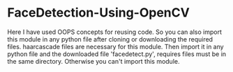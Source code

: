 # FaceDetection-Using-OpenCV

Here I have used OOPS concepts for reusing code.
So you can also import this module in any python file after cloning or downloading the required files.
haarcascade files are necessary for this module.
Then import it in any python file and the downloaded file 'facedetect.py', requires files must be in the same directory.
Otherwise you can't import this module.

